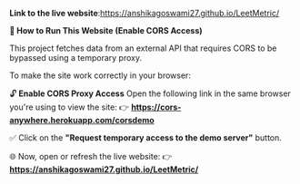 **Link to the live website**:https://anshikagoswami27.github.io/LeetMetric/

**🚀 How to Run This Website (Enable CORS Access)**

This project fetches data from an external API that requires CORS to be bypassed using a temporary proxy.

To make the site work correctly in your browser:

🔓 **Enable CORS Proxy Access**
Open the following link in the same browser you're using to view the site:
👉 **https://cors-anywhere.herokuapp.com/corsdemo**

✅ Click on the **"Request temporary access to the demo server"** button.

🌐 Now, open or refresh the live website:
👉 **https://anshikagoswami27.github.io/LeetMetric/**
